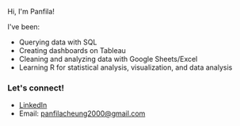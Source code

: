 Hi, I'm Panfila! 

I've been:
- Querying data with SQL
- Creating dashboards on Tableau
- Cleaning and analyzing data with Google Sheets/Excel
- Learning R for statistical analysis, visualization, and data analysis

### Let's connect! 
- [LinkedIn](www.linkedin.com/in/panfila-cheung) 
- Email: panfilacheung2000@gmail.com


